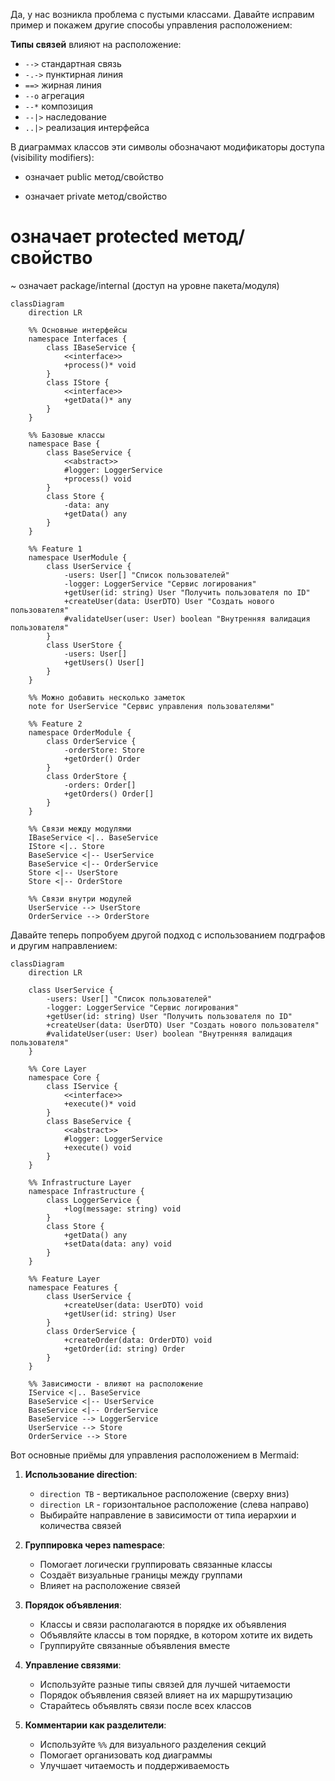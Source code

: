 Да, у нас возникла проблема с пустыми классами. Давайте исправим пример и покажем другие способы управления расположением:

**Типы связей** влияют на расположение:
- `-->` стандартная связь
- `-.->` пунктирная линия
- `==>` жирная линия
- `--o` агрегация
- `--*` композиция
- `--|>` наследование
- `..|>` реализация интерфейса

В диаграммах классов эти символы обозначают модификаторы доступа (visibility modifiers):
+ означает public метод/свойство
- означает private метод/свойство
# означает protected метод/свойство
~ означает package/internal (доступ на уровне пакета/модуля)

```mermaid
classDiagram
    direction LR
    
    %% Основные интерфейсы
    namespace Interfaces {
        class IBaseService {
            <<interface>>
            +process()* void
        }
        class IStore {
            <<interface>>
            +getData()* any
        }
    }
    
    %% Базовые классы
    namespace Base {
        class BaseService {
            <<abstract>>
            #logger: LoggerService
            +process() void
        }
        class Store {
            -data: any
            +getData() any
        }
    }
    
    %% Feature 1
    namespace UserModule {
        class UserService {
            -users: User[] "Список пользователей"
            -logger: LoggerService "Сервис логирования"
            +getUser(id: string) User "Получить пользователя по ID"
            +createUser(data: UserDTO) User "Создать нового пользователя"
            #validateUser(user: User) boolean "Внутренняя валидация пользователя"
        }
        class UserStore {
            -users: User[]
            +getUsers() User[]
        }
    }

    %% Можно добавить несколько заметок
    note for UserService "Сервис управления пользователями"
    
    %% Feature 2
    namespace OrderModule {
        class OrderService {
            -orderStore: Store
            +getOrder() Order
        }
        class OrderStore {
            -orders: Order[]
            +getOrders() Order[]
        }
    }
    
    %% Связи между модулями
    IBaseService <|.. BaseService
    IStore <|.. Store
    BaseService <|-- UserService
    BaseService <|-- OrderService
    Store <|-- UserStore
    Store <|-- OrderStore
    
    %% Связи внутри модулей
    UserService --> UserStore
    OrderService --> OrderStore
```

Давайте теперь попробуем другой подход с использованием подграфов и другим направлением:

```mermaid
classDiagram
    direction LR

    class UserService {
        -users: User[] "Список пользователей"
        -logger: LoggerService "Сервис логирования"
        +getUser(id: string) User "Получить пользователя по ID"
        +createUser(data: UserDTO) User "Создать нового пользователя"
        #validateUser(user: User) boolean "Внутренняя валидация пользователя"
    }
    
    %% Core Layer
    namespace Core {
        class IService {
            <<interface>>
            +execute()* void
        }
        class BaseService {
            <<abstract>>
            #logger: LoggerService
            +execute() void
        }
    }
    
    %% Infrastructure Layer
    namespace Infrastructure {
        class LoggerService {
            +log(message: string) void
        }
        class Store {
            +getData() any
            +setData(data: any) void
        }
    }
    
    %% Feature Layer
    namespace Features {
        class UserService {
            +createUser(data: UserDTO) void
            +getUser(id: string) User
        }
        class OrderService {
            +createOrder(data: OrderDTO) void
            +getOrder(id: string) Order
        }
    }
    
    %% Зависимости - влияют на расположение
    IService <|.. BaseService
    BaseService <|-- UserService
    BaseService <|-- OrderService
    BaseService --> LoggerService
    UserService --> Store
    OrderService --> Store
```

Вот основные приёмы для управления расположением в Mermaid:

1. **Использование direction**:
    - `direction TB` - вертикальное расположение (сверху вниз)
    - `direction LR` - горизонтальное расположение (слева направо)
    - Выбирайте направление в зависимости от типа иерархии и количества связей

2. **Группировка через namespace**:
    - Помогает логически группировать связанные классы
    - Создаёт визуальные границы между группами
    - Влияет на расположение связей

3. **Порядок объявления**:
    - Классы и связи располагаются в порядке их объявления
    - Объявляйте классы в том порядке, в котором хотите их видеть
    - Группируйте связанные объявления вместе

4. **Управление связями**:
    - Используйте разные типы связей для лучшей читаемости
    - Порядок объявления связей влияет на их маршрутизацию
    - Старайтесь объявлять связи после всех классов

5. **Комментарии как разделители**:
    - Используйте `%%` для визуального разделения секций
    - Помогает организовать код диаграммы
    - Улучшает читаемость и поддерживаемость

